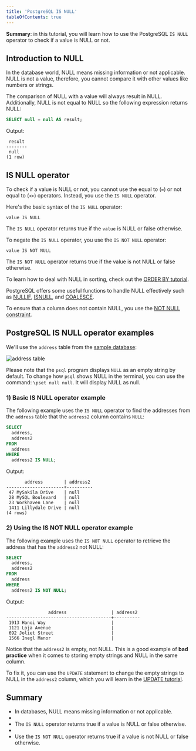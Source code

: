 ```yaml
---
title: 'PostgreSQL IS NULL'
tableOfContents: true
---
```



**Summary**: in this tutorial, you will learn how to use the PostgreSQL `IS NULL` operator to check if a value is NULL or not.

## Introduction to NULL

In the database world, NULL means missing information or not applicable. NULL is not a value, therefore, you cannot compare it with other values like numbers or strings.

The comparison of NULL with a value will always result in NULL. Additionally, NULL is not equal to NULL so the following expression returns NULL:

```sql
SELECT null = null AS result;
```

Output:

```
 result
--------
 null
(1 row)
```

## IS NULL operator

To check if a value is NULL or not, you cannot use the equal to (`=`) or not equal to (`<>`) operators. Instead, you use the `IS NULL` operator.

Here's the basic syntax of the `IS NULL` operator:

```
value IS NULL
```

The `IS NULL` operator returns true if the `value` is NULL or false otherwise.

To negate the `IS NULL` operator, you use the `IS NOT NULL` operator:

```
value IS NOT NULL
```

The `IS NOT NULL` operator returns true if the value is not NULL or false otherwise.

To learn how to deal with NULL in sorting, check out the [ORDER BY tutorial](/postgresql/postgresql-order-by).

PostgreSQL offers some useful functions to handle NULL effectively such as [NULLIF](/postgresql/postgresql-nullif), [ISNULL](/postgresql/postgresql-tutorial/postgresql-isnull), and [COALESCE](/postgresql/postgresql-tutorial/postgresql-coalesce).

To ensure that a column does not contain NULL, you use the [NOT NULL constraint](/postgresql/postgresql-not-null-constraint).

## PostgreSQL IS NULL operator examples

We'll use the `address` table from the [sample database](/postgresql/postgresql-getting-started/postgresql-sample-database):

![address table](/postgresqltutorial_data/address.png)

Please note that the `psql` program displays `NULL` as an empty string by default. To change how `psql` shows NULL in the terminal, you can use the command: `\pset null null`. It will display NULL as null.

### 1) Basic IS NULL operator example

The following example uses the `IS NULL` operator to find the addresses from the `address` table that the `address2` column contains `NULL`:

```sql
SELECT
  address,
  address2
FROM
  address
WHERE
  address2 IS NULL;
```

Output:

```
       address        | address2
----------------------+----------
 47 MySakila Drive    | null
 28 MySQL Boulevard   | null
 23 Workhaven Lane    | null
 1411 Lillydale Drive | null
(4 rows)
```

### 2) Using the IS NOT NULL operator example

The following example uses the `IS NOT NULL` operator to retrieve the address that has the `address2` not NULL:

```sql
SELECT
  address,
  address2
FROM
  address
WHERE
  address2 IS NOT NULL;
```

Output:

```
                address                 | address2
----------------------------------------+----------
 1913 Hanoi Way                         |
 1121 Loja Avenue                       |
 692 Joliet Street                      |
 1566 Inegl Manor                       |
```

Notice that the `address2` is empty, not NULL. This is a good example of **bad practice** when it comes to storing empty strings and NULL in the same column.

To fix it, you can use the `UPDATE` statement to change the empty strings to NULL in the `address2` column, which you will learn in the [UPDATE tutorial](/postgresql/postgresql-update).

## Summary

- In databases, NULL means missing information or not applicable.
-
- The `IS NULL` operator returns true if a value is NULL or false otherwise.
-
- Use the `IS NOT NULL` operator returns true if a value is not NULL or false otherwise.
